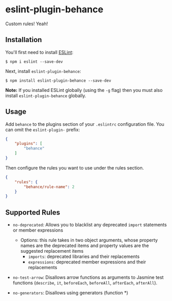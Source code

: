 # eslint-plugin-behance

Custom rules! Yeah!

## Installation

You'll first need to install [ESLint](http://eslint.org):

```
$ npm i eslint --save-dev
```

Next, install `eslint-plugin-behance`:

```
$ npm install eslint-plugin-behance --save-dev
```

**Note:** If you installed ESLint globally (using the `-g` flag) then you must also install `eslint-plugin-behance` globally.

## Usage

Add `behance` to the plugins section of your `.eslintrc` configuration file. You can omit the `eslint-plugin-` prefix:

```json
{
    "plugins": [
        "behance"
    ]
}
```


Then configure the rules you want to use under the rules section.

```json
{
    "rules": {
        "behance/rule-name": 2
    }
}
```

## Supported Rules

* `no-deprecated`: Allows you to blacklist any deprecated `import` statements or member expressions
  * Options: this rule takes in two object arguments, whose property names are the deprecated items and property values are the suggested replacement items
    * `imports`: deprecated libraries and their replacements
    * `expressions`: deprecated member expressions and their replacements

* `no-test-arrow`: Disallows arrow functions as arguments to Jasmine test functions (`describe`, `it`, `beforeEach`, `beforeAll`, `afterEach`, `afterAll`).

* `no-generators`: Disallows using generators (function *)

